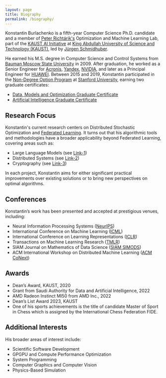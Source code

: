 ```yaml
---
layout: page
title: Biography
permalink: /biography/
---
```


Konstantin Burlachenko is a fifth-year Computer Science Ph.D. candidate and a member of [Peter Richtárik's](https://richtarik.org/) Optimization and Machine Learning Lab, part of the [KAUST AI Initiative](https://cemse.kaust.edu.sa/ai) at [King Abdullah University of Science and Technology (KAUST)](https://www.kaust.edu.sa/en), led by [Jürgen Schmidhuber](https://people.idsia.ch/~juergen/).

He earned his M.S. degree in Computer Science and Control Systems from [Bauman Moscow State University](http://bmstu.ru/) in 2009. After graduation, he worked as a Senior Engineer for [Acronis](https://www.acronis.com/), [Yandex](https://en.wikipedia.org/wiki/Yandex), [NVIDIA](https://developer.nvidia.com/), and later as a Principal Engineer for [HUAWEI](https://huawei.ru/). Between 2015 and 2019, Konstantin participated in the [Non-Degree Option Program](https://online.stanford.edu/non-degree-option-program) at [Stanford University](https://www.stanford.edu/), earning two graduate certificates:

* [Data, Models and Optimization Graduate Certificate](https://online.stanford.edu/programs/data-models-and-optimization-graduate-certificate)
* [Artificial Intelligence Graduate Certificate](https://online.stanford.edu/programs/artificial-intelligence-graduate-certificate)

## Research Focus

Konstantin's current research centers on Distributed Stochastic Optimization and [Federated Learning](https://research.google/pubs/pub45648/). 
It turns out that his algorithmic tools and methodologies have a broader applicability beyond Federated Learning, covering areas such as:

* Large Language Models (see [Link-1](https://burlachenkok.github.io/pv-tuning-neurips/))
* Distributed Systems (see [Link-2](https://burlachenkok.github.io/ufednl-in-arxiv/))
* Cryptography (see [Link-3](https://burlachenkok.github.io/FL-Privacy-From-Compressor-Accepted-on-DML2023/))


In each project, Konstantin aims for either significant practical improvements over existing solutions or to bring new perspectives on optimal algorithms.


## Conferences

Konstantin’s work has been presented and accepted at prestigious venues, including:

- Neural Information Processing Systems ([NeurIPS](https://neurips.cc/))
- International Conference on Machine Learning ([ICML](https://icml.cc/))
- International Conference on Learning Representations ([ICLR](https://iclr.cc/))
- Transactions on Machine Learning Research ([TMLR](https://jmlr.org/tmlr/))
- SIAM Journal on Mathematics of Data Science ([SIAM SIMODS](https://www.siam.org/publications/journals/siam-journal-on-mathematics-of-data-science-simods))
- ACM International Workshop on Distributed Machine Learning ([ACM CoNext](https://www.sigcomm.org/events/conext-conference))

## Awards

* Dean’s Award, KAUST, 2020
* Grant from Saudi Authority for Data and Artificial Intelligence, 2022
* AMD Radeon Instinct MI50 from AMD Inc., 2022
* Dean’s List Award 2023, KAUST
* One of his sports achievements is the title of candidate Master of Sport in Chess which is assigned by the International Chess Federation FIDE.


## Additional Interests


His broader areas of interest include:

- Scientific Software Development
- GPGPU and Compute Performance Optimization
- System Programming
- Computer Graphics and Computer Vision
- Physics-Based Simulation
